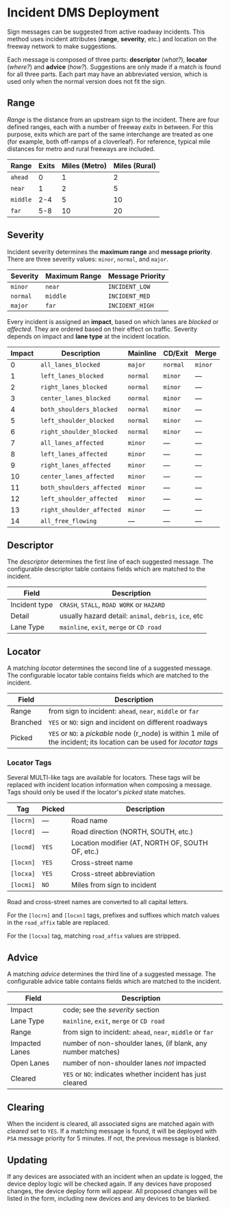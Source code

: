 # Incident DMS Deployment

Sign messages can be suggested from active roadway incidents.  This method uses
incident attributes (**range**, **severity**, etc.) and location on the freeway
network to make suggestions.

Each message is composed of three parts: **descriptor** (_what?_), **locator**
(_where?_) and **advice** (_how?_).  Suggestions are only made if a match is
found for all three parts.  Each part may have an abbreviated version, which is
used only when the normal version does not fit the sign.

## Range

*Range* is the distance from an upstream sign to the incident.  There are four
defined ranges, each with a number of freeway *exits* in between.  For this
purpose, exits which are part of the same interchange are treated as one (for
example, both off-ramps of a cloverleaf).  For reference, typical mile distances
for metro and rural freeways are included.

Range    | Exits | Miles (Metro) | Miles (Rural)
---------|-------|---------------|--------------
`ahead`  |     0 |             1 |             2
`near`   |     1 |             2 |             5
`middle` |   2-4 |             5 |            10
`far`    |   5-8 |            10 |            20

## Severity

Incident severity determines the **maximum range** and **message priority**.
There are three severity values: `minor`, `normal`, and `major`.

Severity | Maximum Range | Message Priority
---------|---------------|------------------
`minor`  | `near`        | `INCIDENT_LOW`
`normal` | `middle`      | `INCIDENT_MED`
`major`  | `far`         | `INCIDENT_HIGH`

Every incident is assigned an **impact**, based on which lanes are *blocked* or
*affected*.  They are ordered based on their effect on traffic.  Severity
depends on impact and **lane type** at the incident location.

Impact | Description               | Mainline   | CD/Exit  | Merge
-------|---------------------------|------------|----------|--------
 0     | `all_lanes_blocked`       | `major`    | `normal` | `minor`
 1     | `left_lanes_blocked`      | `normal`   | `minor`  | —
 2     | `right_lanes_blocked`     | `normal`   | `minor`  | —
 3     | `center_lanes_blocked`    | `normal`   | `minor`  | —
 4     | `both_shoulders_blocked`  | `normal`   | `minor`  | —
 5     | `left_shoulder_blocked`   | `normal`   | `minor`  | —
 6     | `right_shoulder_blocked`  | `normal`   | `minor`  | —
 7     | `all_lanes_affected`      | `minor`    | —        | —
 8     | `left_lanes_affected`     | `minor`    | —        | —
 9     | `right_lanes_affected`    | `minor`    | —        | —
10     | `center_lanes_affected`   | `minor`    | —        | —
11     | `both_shoulders_affected` | `minor`    | —        | —
12     | `left_shoulder_affected`  | `minor`    | —        | —
13     | `right_shoulder_affected` | `minor`    | —        | —
14     | `all_free_flowing`        | —          | —        | —

## Descriptor

The *descriptor* determines the first line of each suggested message.  The
configurable descriptor table contains fields which are matched to the incident.

Field         | Description
--------------|---------------------------------------------------
Incident type | `CRASH`, `STALL`, `ROAD WORK` or `HAZARD`
Detail        | usually hazard detail: `animal`, `debris`, `ice`, etc
Lane Type     | `mainline`, `exit`, `merge` or `CD road`

## Locator

A matching *locator* determines the second line of a suggested message.  The
configurable locator table contains fields which are matched to the incident.

Field    | Description
---------|---------------------------------------------------
Range    | from sign to incident: `ahead`, `near`, `middle` or `far`
Branched | `YES` or `NO`: sign and incident on different roadways
Picked   | `YES` or `NO`: a *pickable* node (r_node) is within 1 mile of the incident; its location can be used for *locator tags*

### Locator Tags

Several MULTI-like tags are available for locators.  These tags will be replaced
with incident location information when composing a message.  Tags should only
be used if the locator's *picked* state matches.

Tag       | Picked | Description
----------|--------|-------------------------------------------------
`[locrn]` | —      | Road name
`[locrd]` | —      | Road direction (NORTH, SOUTH, etc.)
`[locmd]` | `YES`  | Location modifier (AT, NORTH OF, SOUTH OF, etc.)
`[locxn]` | `YES`  | Cross-street name
`[locxa]` | `YES`  | Cross-street abbreviation
`[locmi]` | `NO`   | Miles from sign to incident

Road and cross-street names are converted to all capital letters.

For the `[locrn]` and `[locxn]` tags, prefixes and suffixes which match values
in the `road_affix` table are replaced.

For the `[locxa]` tag, matching `road_affix` values are stripped.

## Advice

A matching *advice* determines the third line of a suggested message.  The
configurable advice table contains fields which are matched to the incident.

Field          | Description
---------------|---------------------------------
Impact         | code; see the *severity* section
Lane Type      | `mainline`, `exit`, `merge` or `CD road`
Range          | from sign to incident: `ahead`, `near`, `middle` or `far`
Impacted Lanes | number of non-shoulder lanes, (if blank, any number matches)
Open Lanes     | number of non-shoulder lanes *not* impacted
Cleared        | `YES` or `NO`: indicates whether incident has just cleared

## Clearing

When the incident is cleared, all associated signs are matched again with
*cleared* set to `YES`.  If a matching message is found, it will be deployed
with `PSA` message priority for 5 minutes.  If not, the previous message is
blanked.

## Updating

If any devices are associated with an incident when an update is logged, the
device deploy logic will be checked again.  If any devices have proposed
changes, the device deploy form will appear.  All proposed changes will be
listed in the form, including new devices and any devices to be blanked.

